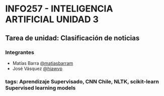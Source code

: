 # INFO257 - INTELIGENCIA ARTIFICIAL UNIDAD 3

## Tarea de unidad: Clasificación de noticias


### Integrantes

- Matías Barra [@matiasbarram](https://github.com/matiasbarram)
- José Vásquez [@hiawvp](https://github.com/hiawvp)


### tags: Aprendizaje Supervisado, CNN Chile, NLTK, scikit-learn Supervised learning models
